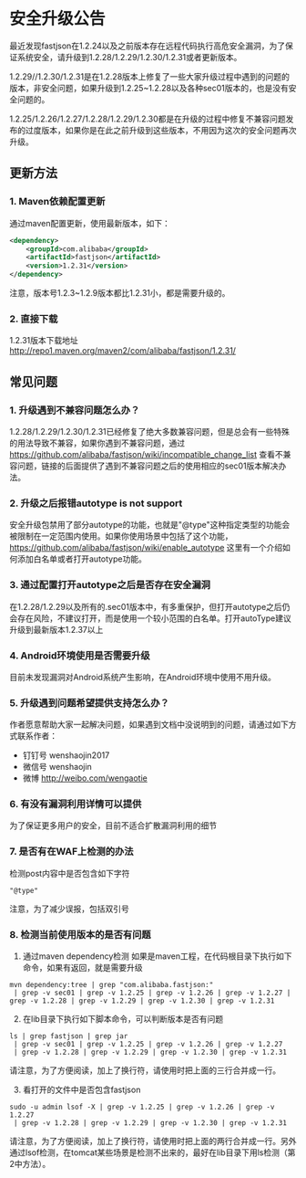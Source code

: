 # 安全升级公告
最近发现fastjson在1.2.24以及之前版本存在远程代码执行高危安全漏洞，为了保证系统安全，请升级到1.2.28/1.2.29/1.2.30/1.2.31或者更新版本。

1.2.29//1.2.30/1.2.31是在1.2.28版本上修复了一些大家升级过程中遇到的问题的版本，非安全问题，如果升级到1.2.25~1.2.28以及各种sec01版本的，也是没有安全问题的。

1.2.25/1.2.26/1.2.27/1.2.28/1.2.29/1.2.30都是在升级的过程中修复不兼容问题发布的过度版本，如果你是在此之前升级到这些版本，不用因为这次的安全问题再次升级。

## 更新方法
### 1. Maven依赖配置更新
通过maven配置更新，使用最新版本，如下：
```xml
<dependency>
    <groupId>com.alibaba</groupId>
    <artifactId>fastjson</artifactId>
    <version>1.2.31</version>
</dependency>
```

注意，版本号1.2.3~1.2.9版本都比1.2.31小，都是需要升级的。

### 2. 直接下载
1.2.31版本下载地址
http://repo1.maven.org/maven2/com/alibaba/fastjson/1.2.31/

## 常见问题
### 1. 升级遇到不兼容问题怎么办？
1.2.28/1.2.29/1.2.30/1.2.31已经修复了绝大多数兼容问题，但是总会有一些特殊的用法导致不兼容，如果你遇到不兼容问题，通过 https://github.com/alibaba/fastjson/wiki/incompatible_change_list 查看不兼容问题，链接的后面提供了遇到不兼容问题之后的使用相应的sec01版本解决办法。

### 2. 升级之后报错autotype is not support
安全升级包禁用了部分autotype的功能，也就是"@type"这种指定类型的功能会被限制在一定范围内使用。如果你使用场景中包括了这个功能，https://github.com/alibaba/fastjson/wiki/enable_autotype 这里有一个介绍如何添加白名单或者打开autotype功能。

### 3. 通过配置打开autotype之后是否存在安全漏洞
在1.2.28/1.2.29以及所有的.sec01版本中，有多重保护，但打开autotype之后仍会存在风险，不建议打开，而是使用一个较小范围的白名单。打开autoType建议升级到最新版本1.2.37以上

### 4. Android环境使用是否需要升级
目前未发现漏洞对Android系统产生影响，在Android环境中使用不用升级。

### 5. 升级遇到问题希望提供支持怎么办？
作者愿意帮助大家一起解决问题，如果遇到文档中没说明到的问题，请通过如下方式联系作者：
* 钉钉号 wenshaojin2017
* 微信号 wenshaojin
* 微博 http://weibo.com/wengaotie

### 6. 有没有漏洞利用详情可以提供
为了保证更多用户的安全，目前不适合扩散漏洞利用的细节

### 7. 是否有在WAF上检测的办法
检测post内容中是否包含如下字符
```
"@type"
```
注意，为了减少误报，包括双引号

### 8. 检测当前使用版本的是否有问题
1. 通过maven dependency检测
如果是maven工程，在代码根目录下执行如下命令，如果有返回，就是需要升级
```
mvn dependency:tree | grep "com.alibaba.fastjson:"
 | grep -v sec01 | grep -v 1.2.25 | grep -v 1.2.26 | grep -v 1.2.27 | grep -v 1.2.28 | grep -v 1.2.29 | grep -v 1.2.30 | grep -v 1.2.31
```

2. 在lib目录下执行如下脚本命令，可以判断版本是否有问题
```
ls | grep fastjson | grep jar
 | grep -v sec01 | grep -v 1.2.25 | grep -v 1.2.26 | grep -v 1.2.27
 | grep -v 1.2.28 | grep -v 1.2.29 | grep -v 1.2.30 | grep -v 1.2.31
```
请注意，为了方便阅读，加上了换行符，请使用时把上面的三行合并成一行。

3. 看打开的文件中是否包含fastjson
```
sudo -u admin lsof -X | grep -v 1.2.25 | grep -v 1.2.26 | grep -v 1.2.27
 | grep -v 1.2.28 | grep -v 1.2.29 | grep -v 1.2.30 | grep -v 1.2.31
```
请注意，为了方便阅读，加上了换行符，请使用时把上面的两行合并成一行。另外通过lsof检测，在tomcat某些场景是检测不出来的，最好在lib目录下用ls检测（第2中方法）。
